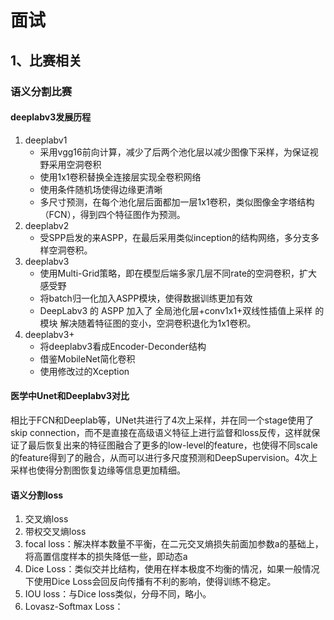 # 面试
## 1、比赛相关
### 语义分割比赛
#### deeplabv3发展历程
1. deeplabv1
    - 采用vgg16前向计算，减少了后两个池化层以减少图像下采样，为保证视野采用空洞卷积
    - 使用1x1卷积替换全连接层实现全卷积网络
    - 使用条件随机场使得边缘更清晰
    - 多尺寸预测，在每个池化层后面都加一层1x1卷积，类似图像金字塔结构（FCN），得到四个特征图作为预测。
2. deeplabv2
    - 受SPP启发的来ASPP，在最后采用类似inception的结构网络，多分支多样空洞卷积。
3. deeplabv3
    - 使用Multi-Grid策略，即在模型后端多家几层不同rate的空洞卷积，扩大感受野
    - 将batch归一化加入ASPP模块，使得数据训练更加有效
    - DeepLabv3 的 ASPP 加入了 全局池化层+conv1x1+双线性插值上采样 的模块 解决随着特征图的变小，空洞卷积退化为1x1卷积。
4. deeplabv3+
    - 将deeplabv3看成Encoder-Deconder结构
    - 借鉴MobileNet简化卷积
    - 使用修改过的Xception
#### 医学中Unet和Deeplabv3对比
相比于FCN和Deeplab等，UNet共进行了4次上采样，并在同一个stage使用了skip connection，而不是直接在高级语义特征上进行监督和loss反传，这样就保证了最后恢复出来的特征图融合了更多的low-level的feature，也使得不同scale的feature得到了的融合，从而可以进行多尺度预测和DeepSupervision。4次上采样也使得分割图恢复边缘等信息更加精细。

#### 语义分割loss
1. 交叉熵loss
2. 带权交叉熵loss
3. focal loss：解决样本数量不平衡，在二元交叉熵损失前面加参数a的基础上，将高置信度样本的损失降低一些，即动态a
4. Dice Loss：类似交并比结构，使用在样本极度不均衡的情况，如果一般情况下使用Dice Loss会回反向传播有不利的影响，使得训练不稳定。
5. IOU loss：与Dice loss类似，分母不同，略小。
6. Lovasz-Softmax Loss：
